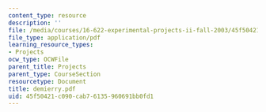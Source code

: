 ```yaml
---
content_type: resource
description: ''
file: /media/courses/16-622-experimental-projects-ii-fall-2003/45f50421c090cab76135960691bb0fd1_demierry.pdf
file_type: application/pdf
learning_resource_types:
- Projects
ocw_type: OCWFile
parent_title: Projects
parent_type: CourseSection
resourcetype: Document
title: demierry.pdf
uid: 45f50421-c090-cab7-6135-960691bb0fd1
---
```

